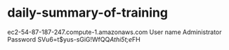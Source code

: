 # daily-summary-of-training

ec2-54-87-187-247.compute-1.amazonaws.com
User name
 Administrator
Password
 SVu6=t$yus-sGiG!WfQQ*Athi5t;e*FH
 
